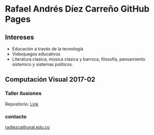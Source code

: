 # Rafael Andrés Díez Carreño GitHub Pages

## Intereses
- Educación a través de la tecnología
- Videojuegos educativos
- Literatura clasica, música clasica y barroca, filosofía, pensamiento sistemico y sistemas politicos.


## Computación Visual 2017-02

### Taller ilusiones
Repositorio: [Link](https://github.com/Radiezca/Taller-ilusiones)


### contacto
radiezca@unal.edu.co
